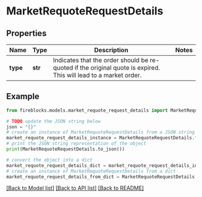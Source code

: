 # MarketRequoteRequestDetails


## Properties

Name | Type | Description | Notes
------------ | ------------- | ------------- | -------------
**type** | **str** | Indicates that the order should be re-quoted if the original quote is expired. This will lead to a market order. | 

## Example

```python
from fireblocks.models.market_requote_request_details import MarketRequoteRequestDetails

# TODO update the JSON string below
json = "{}"
# create an instance of MarketRequoteRequestDetails from a JSON string
market_requote_request_details_instance = MarketRequoteRequestDetails.from_json(json)
# print the JSON string representation of the object
print(MarketRequoteRequestDetails.to_json())

# convert the object into a dict
market_requote_request_details_dict = market_requote_request_details_instance.to_dict()
# create an instance of MarketRequoteRequestDetails from a dict
market_requote_request_details_from_dict = MarketRequoteRequestDetails.from_dict(market_requote_request_details_dict)
```
[[Back to Model list]](../README.md#documentation-for-models) [[Back to API list]](../README.md#documentation-for-api-endpoints) [[Back to README]](../README.md)



